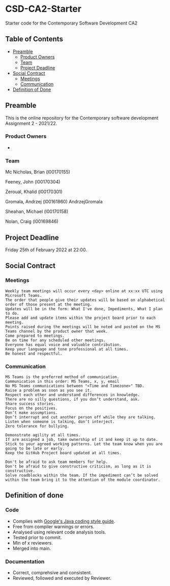 # CSD-CA2-Starter

Starter code for the Contemporary Software Development CA2

## Table of Contents

* [Preamble](#preamble)
  * [Product Owners](#product-owners)
  * [Team](#team)
  * [Project Deadline](#project-deadline)  
* [Social Contract](#social-contract)
  * [Meetings](#meetings)
  * [Communication](#communication)
* [Definition of Done](#definition-of-done)

## Preamble

This is the online repository for the Contemporary software development  Assignment 2 - 2021/22.

<!--- Modify this readme.md file adding extra sections as you see fit. Do keep the existing headings and add the necessary information. --->

### Product Owners
<!--- insert the name of the product owner(s) --->
<!--- You may want to rotate product owners each week to share the responsability and workload --->

+

### Team
<!--- Insert team members and their github handles --->
<!--- Shane Wilson - DocMilo --->

Mc Nicholas, Brian (l00170155)

Feeney, John (l00170304)

Zeroual, Khalid (l00170301)

Gromala, Andrzej (l00161860)  AndrzejGromala

Sheahan, Michael (l00170158)

Nolan, Craig (l00169846)



## Project Deadline

Friday 25th of February 2022 at 22:00.

## Social Contract

### Meetings

    Weekly team meetings will occur every <day> online at xx:xx UTC using Microsoft Teams.
    The order that people give their updates will be based on alphabetical order of those present at the meeting.
    Updates will be in the form: What I've done, Impediments, What I plan to do.
    Please add and update items within the project board prior to each meeting.
    Points raised during the meetings will be noted and posted on the MS Teams channel by the product owner that week. 
    Come prepared to meetings.
    Be on time for any scheduled other meetings.
    Everyone has equal voice and valuable contribution.
    Keep your language and tone professional at all times.
    Be honest and respectful.

### Communication

    MS Teams is the preferred method of communication.
    Communication in this order: MS Teams, x, y, email
    No MS Teams communications between "<Time and Timezone>" TBD.
    Raise a problem as soon as you see it.
    Respect each other and understand differences in knowledge.
    There are no silly questions, if you don’t understand, ask.
    Share success stories. 
    Focus on the positives.
    Don’t make assumptions.
    Don’t interrupt and cut another person off while they are talking.
    Listen when someone is talking, don’t interject.
    Zero tolerance for bullying.
    
    Demonstrate agility at all times.
    If are assigned a job, take ownership of it and keep it up to date.
    Stick to your agreed working patterns. Let the team know when you are going to be late or early.
    Keep the GitHub Project board updated at all times. 

    Don't be afraid to ask team members for help.
    Don't be afraid to give constructive criticism, as long as it is constructive.
    Solve roadblocks within the team. If the impediment can’t be solved within the team bring it to the attention of the module coordinator.

## Definition of done

### Code

* Complies with [Google's Java coding style guide](https://google.github.io/styleguide/javaguide.html).  
* Free from compiler warnings or errors.
* Analysed using relevant code analysis tools.  
* Tested prior to commit.  
* Min of x reviewers.
* Merged into main.  

### Documentation

* Correct, comprehsive and consistent.  
* Reviewed, followed and executed by Reviewer.
